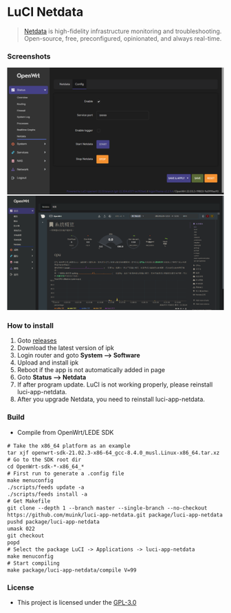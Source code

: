 # LuCI Netdata
> [Netdata][] is high-fidelity infrastructure monitoring and troubleshooting.
Open-source, free, preconfigured, opinionated, and always real-time.

### Screenshots

![config](.img/config.png "config")  
![netdata](.img/netdata.png "netdata")  

### How to install

1. Goto [releases](https://github.com/muink/luci-app-netdata/tree/releases)
2. Download the latest version of ipk
3. Login router and goto **System --> Software**
4. Upload and install ipk
5. Reboot if the app is not automatically added in page
6. Goto **Status --> Netdata**
7. If after program update. LuCI is not working properly, please reinstall luci-app-netdata.
8. After you upgrade Netdata, you need to reinstall luci-app-netdata.

### Build

- Compile from OpenWrt/LEDE SDK

```
# Take the x86_64 platform as an example
tar xjf openwrt-sdk-21.02.3-x86-64_gcc-8.4.0_musl.Linux-x86_64.tar.xz
# Go to the SDK root dir
cd OpenWrt-sdk-*-x86_64_*
# First run to generate a .config file
make menuconfig
./scripts/feeds update -a
./scripts/feeds install -a
# Get Makefile
git clone --depth 1 --branch master --single-branch --no-checkout https://github.com/muink/luci-app-netdata.git package/luci-app-netdata
pushd package/luci-app-netdata
umask 022
git checkout
popd
# Select the package LuCI -> Applications -> luci-app-netdata
make menuconfig
# Start compiling
make package/luci-app-netdata/compile V=99
```

[Netdata]: https://github.com/netdata/netdata

### License

- This project is licensed under the [GPL-3.0](https://www.gnu.org/licenses/gpl-3.0.html)
